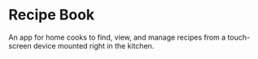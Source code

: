 # Recipe Book

An app for home cooks to find, view, and manage recipes from a
touch-screen device mounted right in the kitchen.
